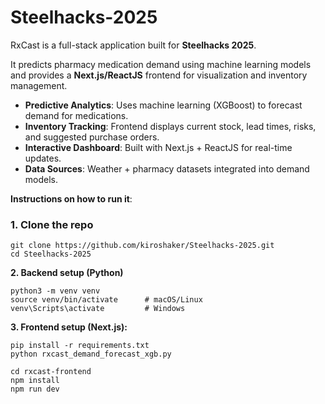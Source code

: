 # Steelhacks-2025

RxCast is a full-stack application built for **Steelhacks 2025**.  

It predicts pharmacy medication demand using machine learning models and provides a **Next.js/ReactJS** frontend for visualization and inventory management.


- **Predictive Analytics**: Uses machine learning (XGBoost) to forecast demand for medications.  
- **Inventory Tracking**: Frontend displays current stock, lead times, risks, and suggested purchase orders.  
- **Interactive Dashboard**: Built with Next.js + ReactJS for real-time updates.  
- **Data Sources**: Weather + pharmacy datasets integrated into demand models.

**Instructions on how to run it**:
### 1. Clone the repo
```
git clone https://github.com/kiroshaker/Steelhacks-2025.git
cd Steelhacks-2025
```

**2. Backend setup (Python)**
```
python3 -m venv venv
source venv/bin/activate      # macOS/Linux
venv\Scripts\activate         # Windows
```

**3. Frontend setup (Next.js):**
```
pip install -r requirements.txt
python rxcast_demand_forecast_xgb.py

cd rxcast-frontend
npm install
npm run dev
```
